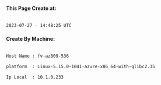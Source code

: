 
   
#### This Page Create at:

```bash

2023-07-27 - 14:48:25 UTC

```

#### Create By Machine:

```bash

Host Name : fv-az809-536

platform  : Linux-5.15.0-1041-azure-x86_64-with-glibc2.35

Ip Local  : 10.1.0.233

```

